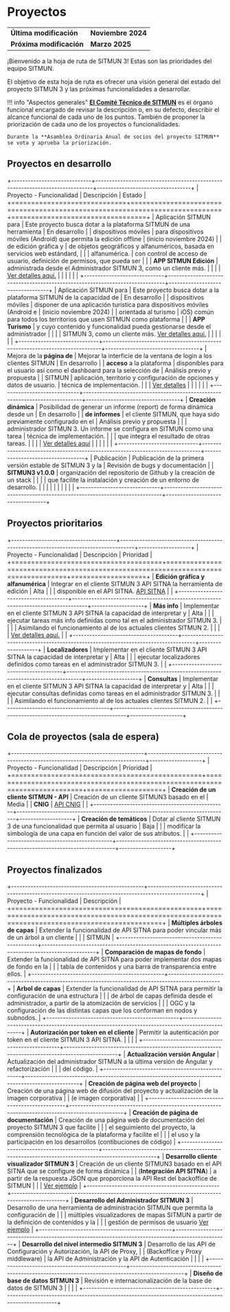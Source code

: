 # Proyectos

<table>
    <tr>
        <td><strong>Última modificación</strong></td>
        <td><strong>Noviembre 2024</strong></td>
    </tr>
    <tr>
        <td><strong>Próxima modificación</strong></td>
        <td><strong>Marzo 2025</strong></td>
    </tr>
</table>

¡Bienvenido a la hoja de ruta de SITMUN 3! Estas son las prioridades del equipo SITMUN.

El objetivo de esta hoja de ruta es ofrecer una visión general del estado del proyecto SITMUN 3 y las próximas funcionalidades a desarrollar.

!!! info "Aspectos generales"
    [**El Comité Técnico de SITMUN**](https://sitmun.github.io/contact/) es el órgano funcional encargado de revisar la descripción o,
    en su defecto, describir el alcance funcional de cada uno de los puntos.
    También de proponer la priorización de cada uno de los proyectos o funcionalidades.

    Durante la **Asamblea Ordinaria Anual de socios del proyecto SITMUN** se vota y aprueba la priorización.

## Proyectos en desarrollo

+-----------------------------+-----------------------------------------------------------------------------+----------------------------------+
| Proyecto - Funcionalidad    | Descripción                                                                 | Estado                           |
+=============================+=============================================================================+==================================+
| Aplicación SITMUN para      | Este proyecto busca dotar a la plataforma SITMUN de una herramienta         | En desarrollo                    |
| dispositivos móviles        | para dispositivos móviles (Android) que permita la edición offline          | (inicio noviembre 2024)          |
| de edición gráfica y        | de objetos geográficos y alfanuméricos, basada en servicios web estándard,  |                                  |
| alfanumérica.               | con control de acceso de usuario, definición de permisos, que pueda ser     |                                  |
| **APP SITMUN Edición**      | administrada desde el Administrador SITMUN 3, como un cliente más.          |                                  |
|                             | [Ver detalles aquí.](roadmap/app-turismo.md)                                |                                  |
|                             |                                                                             |                                  |
+-----------------------------+-----------------------------------------------------------------------------+----------------------------------+
| Aplicación SITMUN para      | Este proyecto busca dotar a la plataforma SITMUN de la capacidad de         | En desarrollo                    |
| dispositivos móviles        | disponer de una aplicación turística para dispositivos móviles (Android e   | (inicio noviembre 2024)          |
| orientada al turismo        | iOS) común para todos los territorios que usen SITMUN como plataforma       |                                  |
| **APP Turismo**             | y cuyo contenido y funcionalidad pueda gestionarse desde el administrador   |                                  |
|                             | SITMUN 3, como un cliente más. [Ver detalles aquí.](roadmap/app-turismo.md) |                                  |
|                             |                                                                             |                                  |
+-----------------------------+-----------------------------------------------------------------------------+----------------------------------+
| Mejora de la **página de**  | Mejorar la interficie de la ventana de login a los clientes SITMUN          | En desarrollo                    |
| **acceso** a la plataforma  | disponibles para el usuario así como el dashboard para la selección de      | Análisis previo y propuesta      |
| SITMUN                      | aplicación, territorio y configuración de opciones y datos de usuario.      | técnica de implementación.       |
|                             | [Ver detalles](roadmap/mejora-ui-login-dashboard-cliente.md)                |                                  |
|                             |                                                                             |                                  |
+-----------------------------+-----------------------------------------------------------------------------+----------------------------------+
| **Creación dinámica**       | Posibilidad de generar un informe (report) de forma dinámica desde un       | En desarrollo                    |
| **de informes**             | el cliente SITMUN, que haya sido previamente configurado en el              | Análisis previo y propuesta      |
|                             | administrador SITMUN 3. Un informe se configura en SITMUN como una tarea    | técnica de implementación.       |
|                             | que integra el resultado de otras tareas.                                   |                                  |
|                             | [Ver detalles aquí](roadmap/informe.md)                                     |                                  |
|                             |                                                                             |                                  |
+-----------------------------+-----------------------------------------------------------------------------+----------------------------------+
| Publicación                 | Publicación de la primera versión estable de SITMUN 3 y la                  | Revisión de bugs y documentación |
| **SITMUN3 v1.0.0**          | organización del repositorio de Github y la creación de un stack            |                                  |
|                             | que facilite la instalación y creación de un entorno de desarrollo.         |                                  |
|                             |                                                                             |                                  |
|                             |                                                                             |                                  |
+-----------------------------+-----------------------------------------------------------------------------+----------------------------------+

## Proyectos prioritarios

+--------------------------------------+-----------------------------------------------------------------------------------+-------------------+
| Proyecto - Funcionalidad             | Descripción                                                                       | Prioridad         |
+======================================+===================================================================================+===================+
| **Edición gráfica y alfanumérica**   | Integrar en el cliente SITMUN 3 API SITNA la herramienta de edición               | Alta              |
|                                      | disponible en el API SITNA.  [API SITNA](https://github.com/IGN-CNIG/API-CNIG)    |                   |
+--------------------------------------+-----------------------------------------------------------------------------------+-------------------+
| **Más info**                         | Implementar en el cliente SITMUN 3 API SITNA la capacidad de interpretar y        | Alta              |
|                                      | ejecutar tareas más info definidas como tal en el administrador SITMUN 3.         |                   |
|                                      | Asimilando el funcionamiento al de los actuales clientes SITMUN 2.                |                   |
|                                      | [Ver detalles aquí.](roadmap/mas-info-avanzado.md)                                |                   |
+--------------------------------------+-----------------------------------------------------------------------------------+-------------------+
| **Localizadores**                    | Implementar en el cliente SITMUN 3 API SITNA la capacidad de interpretar y        | Alta              |
|                                      | ejecutar localizadores definidos como tareas en el administrador SITMUN 3.        |                   |
+--------------------------------------+-----------------------------------------------------------------------------------+-------------------+
| **Consultas**                        | Implementar en el cliente SITMUN 3 API SITNA la capacidad de interpretar y        | Alta              |
|                                      | ejecutar consultas definidas como tareas en el administrador SITMUN 3.            |                   |
|                                      | Asimilando el funcionamiento al de los actuales clientes SITMUN 2.                |                   |
+--------------------------------------+-------------- --------------------------------------------------------------------+-------------------+

## Cola de proyectos (sala de espera)

+------------------------------------------------+-----------------------------------------------------------------------------+-------------------+
| Proyecto - Funcionalidad                       | Descripción                                                                 | Prioridad         |
+================================================+=============================================================================+===================+
| **Creación de un cliente SITMUN - API**        | Creación de un cliente SITMUN3 basado en el                                 | Media             |
| **CNIG**                                       | [API CNIG](https://github.com/IGN-CNIG/API-CNIG)                            |                   |
+------------------------------------------------+-----------------------------------------------------------------------------+-------------------+
| **Creación de temáticos**                      | Dotar al cliente SITMUN 3 de una funcionalidad que permita al usuario       | Baja              |
|                                                | modificar la simbología de una capa en función del valor de sus atributos.  |                   |
+------------------------------------------------+-----------------------------------------------------------------------------+-------------------+


## Proyectos finalizados

+------------------------------------------------+-------------------------------------------------------------------------------------------------+
| Proyecto - Funcionalidad                       | Descripción                                                                                     |
+================================================+=================================================================================================+
| **Múltiples árboles de capas**                 | Extender la funcionalidad de API SITNA para poder vincular más de un árbol a un cliente         |
|                                                | SITMUN                                                                                          |
+------------------------------------------------+-------------------------------------------------------------------------------------------------+
| **Comparación de mapas de fondo**              | Extender la funcionalidad de API SITNA para poder implementar dos mapas de fondo en la          |
|                                                | tabla de contenidos y una barra de transparencia entre ellos.                                   |
+------------------------------------------------+-------------------------------------------------------------------------------------------------+
| **Arbol de capas**                             | Extender la funcionalidad de API SITNA para permitir la configuración de una estructura         |
|                                                | de árbol de capas definida desde el administrador, a partir de la atomización de servicios      |
|                                                | OGC y la configuración de las distintas capas que los conforman en nodos y subnodos.            |
+------------------------------------------------+-------------------------------------------------------------------------------------------------+
| **Autorización por token en el cliente**       | Permitir la autenticación por token en el cliente SITMUN 3 API SITNA.                           |
|                                                |                                                                                                 |
+------------------------------------------------+-------------------------------------------------------------------------------------------------+
| **Actualización versión Angular**              | Actualización del administrador SITMUN a la última versión de Ángular y refactorización         |
|                                                | del código.                                                                                     |
+------------------------------------------------+-------------------------------------------------------------------------------------------------+
| **Creación de página web del proyecto**        | Creación de una página web de difusión del proyecto y actualización de la imagen corporativa    |
|  (e imagen corporativa)                        |                                                                                                 |
+------------------------------------------------+-------------------------------------------------------------------------------------------------+
| **Creación de página de documentación**        | Creación de una página web de documentación del proyecto SITMUN 3 que facilite                  |
|                                                | el seguimiento del proyecto, la comprensión tecnológica de la plataforma y facilite el          |
|                                                | el uso y la participación en los desarrollos (contibuciones de código)                          |
+------------------------------------------------+-------------------------------------------------------------------------------------------------+
| **Desarrollo cliente visualizador SITMUN 3**   | Creación de un cliente SITMUN3 basado en el API SITNA que se configure de forma dinámica        |
| (**Integración  API SITNA**)                   | a partir de la respuesta JSON que proporciona la API Rest del backoffice de SITMUN              |
|                                                | [Ver ejemplo](https://sitmun.github.io/sitmun-viewer-app/)                                      |
+------------------------------------------------+-------------------------------------------------------------------------------------------------+
| **Desarrollo del Administrador SITMUN 3**      | Desarrollo de una herramienta de administración SITMUN que permita la configuración de          |
|                                                | múltiples visualizadores de mapas SITMUN a partir de la definición de contenidos y la           |
|                                                | gestión de permisos de usuario [Ver ejemplo](https://sitmun.github.io/admin-app/)               |
+------------------------------------------------+-------------------------------------------------------------------------------------------------+
| **Desarrollo del nivel intermedio SITMUN 3**   | Desarrollo de las API de Configuración y Autorización, la API de Proxy,                         |
| (Backoffice y Proxy middleware)                | la API de Administración y la API de Autenticación                                              |
|                                                |                                                                                                 |
+------------------------------------------------+-------------------------------------------------------------------------------------------------+
| **Diseño de base de datos SITMUN 3**           | Revisión e internacionalización de la base de datos de SITMUN 3                                 |
|                                                |                                                                                                 |
+------------------------------------------------+-------------------------------------------------------------------------------------------------+
